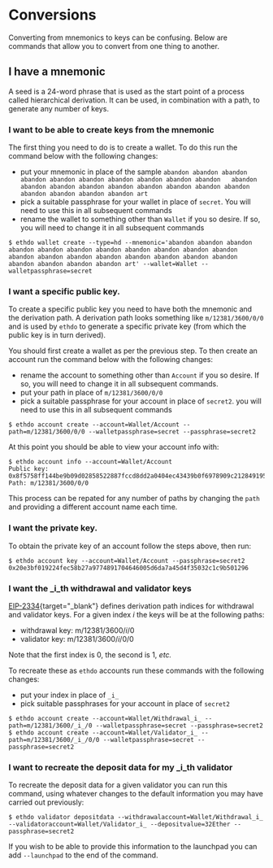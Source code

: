 # Conversions

Converting from mnemonics to keys can be confusing.  Below are commands that allow you to convert from one thing to another.

## I have a mnemonic

A seed is a 24-word phrase that is used as the start point of a process called hierarchical derivation.  It can be used, in combination with a path, to generate any number of keys.

### I want to be able to create keys from the mnemonic

The first thing you need to do is to create a wallet.  To do this run the command below with the following changes:

  - put your mnemonic in place of the sample `abandon abandon abandon abandon abandon abandon abandon abandon abandon abandon   abandon abandon abandon abandon abandon abandon abandon abandon abandon abandon abandon abandon abandon art`
  - pick a suitable passphrase for your wallet in place of `secret`.  You will need to use this in all subsequent commands
  - rename the wallet to something other than `Wallet` if you so desire.  If so, you will need to change it in all subsequent commands

```
$ ethdo wallet create --type=hd --mnemonic='abandon abandon abandon abandon abandon abandon abandon abandon abandon abandon abandon abandon abandon abandon abandon abandon abandon abandon abandon abandon abandon abandon abandon art' --wallet=Wallet --walletpassphrase=secret
```

### I want a specific public key.

To create a specific public key you need to have both the mnemonic and the derivation path.  A derivation path looks something like `m/12381/3600/0/0` and is used by `ethdo` to generate a specific private key (from which the public key is in turn derived).

You should first create a wallet as per the previous step.  To then create an account run the command below with the following changes:

  - rename the account to something other than `Account` if you so desire.  If so, you will need to change it in all subsequent commands.
  - put your path in place of `m/12381/3600/0/0`
  - pick a suitable passphrase for your account in place of `secret2`.  you will need to use this in all subsequent commands

```
$ ethdo account create --account=Wallet/Account --path=m/12381/3600/0/0 --walletpassphrase=secret --passphrase=secret2
```

At this point you should be able to view your account info with:

```
$ ethdo account info --account=Wallet/Account
Public key: 0x8f5758ff144be9b09d02858522887fccd8dd2a0404ec43439b0f6978909c2128491951486dcaee0f5794262e46f76738
Path: m/12381/3600/0/0
```

This process can be repated for any number of paths by changing the `path` and providing a different account name each time.

### I want the private key.

To obtain the private key of an account follow the steps above, then run:

```
$ ethdo account key --account=Wallet/Account --passphrase=secret2
0x20e3bf019224fec58b27a9774891704646005d6da7a45d4f35032c1c9b501296
```

### I want the _i_th withdrawal and validator keys

[EIP-2334](https://eips.ethereum.org/EIPS/eip-2334){target="_blank"} defines derivation path indices for withdrawal and validator keys.  For a given index _i_ the keys will be at the following paths:

  - withdrawal key: m/12381/3600/_i_/0
  - validator key: m/12381/3600/_i_/0/0

Note that the first index is 0, the second is 1, _etc._

To recreate these as `ethdo` accounts run these commands with the following changes:

  - put your index in place of `_i_`
  - pick suitable passphrases for your account in place of `secret2`

```
$ ethdo account create --account=Wallet/Withdrawal_i_ --path=m/12381/3600/_i_/0 --walletpassphrase=secret --passphrase=secret2
$ ethdo account create --account=Wallet/Validator_i_ --path=m/12381/3600/_i_/0/0 --walletpassphrase=secret --passphrase=secret2
```

### I want to recreate the deposit data for my _i_th validator

To recreate the deposit data for a given validator you can run this command, using whatever changes to the default information you may have carried out previously:

```
$ ethdo validator depositdata --withdrawalaccount=Wallet/Withdrawal_i_ --validatoraccount=Wallet/Validator_i_ --depositvalue=32Ether --passphrase=secret2
```

If you wish to be able to provide this information to the launchpad you can add `--launchpad` to the end of the command.

